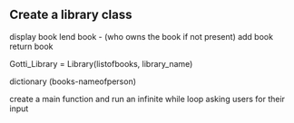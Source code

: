 ## Create a library class
  display book
  lend book - (who owns the book if not present)
  add book
  return book
  
  Gotti_Library = Library(listofbooks, library_name)
  
  
  dictionary (books-nameofperson)
  
  create a main function and run an infinite while loop asking
  users for their input
